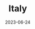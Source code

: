 ---
title: "Italy"
cc-type: country
date: 2023-06-24
hashtag: italy
tags:
  - country
  - Europe
---